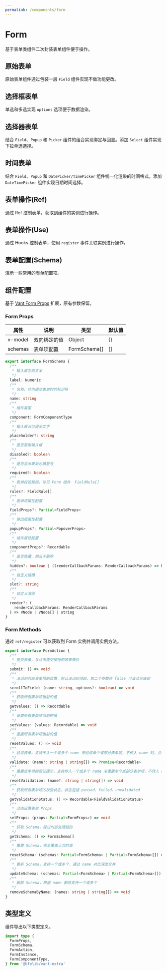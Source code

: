```yaml
---
permalink: /components/form
---
```


# Form

基于表单类组件二次封装表单组件便于操作。

## 原始表单

原始表单组件通过包装一层 `Field` 组件实现不做功能更改。

<demo src="./__demos__/basic.vue"></demo>

## 选择框表单

单选和多选实现 `options` 选项便于数据渲染。

<demo src="./__demos__/checker.vue"></demo>

## 选择器表单

结合 `Field`、`Popup` 和 `Picker` 组件的组合实现绑定与回显。添加 `Select` 组件实现下拉单选选择。

<demo src="./__demos__/picker.vue"></demo>

## 时间表单

结合 `Field`、`Popup` 和 `DatePicker/TimePicker` 组件统一化渲染的时间格式。添加 `DateTimePicker` 组件实现日期时间选择。

<demo src="./__demos__/datetime.vue"></demo>

## 表单操作(Ref)

通过 Ref 控制表单，获取到组件的实例进行操作。

<demo src="./__demos__/actions.vue"></demo>

## 表单操作(Use)

通过 Hooks 控制表单，使用 `register` 事件关联实例进行操作。

<demo src="./__demos__/actions-use.vue"></demo>

## 表单配置(Schema)

演示一些常用的表单配置项。

<demo src="./__demos__/schema.vue"></demo>

## 组件配置

基于 [Vant Form Props](https://vant-contrib.gitee.io/vant/v4/#/zh-CN/form#props) 扩展，原有参数保留。

### Form Props

| 属性    | 说明         | 类型         | 默认值 |
| ------- | ------------ | ------------ | ------ |
| v-model | 双向绑定的值 | Object       | {}     |
| schemas | 表单项配置   | FormSchema[] | []     |

```ts
export interface FormSchema {
  /**
   * 输入框左侧文本
   */
  label: Numeric
  /**
   * 名称，作为提交表单时的标识符
   */
  name: string
  /**
   * 组件类型
   */
  component: FormComponentType
  /**
   * 输入框占位提示文字
   */
  placeholder?: string
  /**
   * 是否禁用输入框
   */
  disabled?: boolean
  /**
   * 是否显示表单必填星号
   */
  required?: boolean
  /**
   * 表单校验规则，详见 Form 组件	FieldRule[]
   */
  rules?: FieldRule[]
  /**
   * 表单项属性配置
   */
  fieldProps?: Partial<FieldProps>
  /**
   * 弹出层属性配置
   */
  popupProps?: Partial<PopoverProps>
  /**
   * 组件属性配置
   */
  componentProps?: Recordable
  /**
   * 是否隐藏，相当于删除
   */
  hidden?: boolean | ((renderCallbackParams: RenderCallbackParams) => boolean)
  /**
   * 自定义插槽
   */
  slot?: string
  /**
   * 自定义渲染
   */
  render?: (
    renderCallbackParams: RenderCallbackParams
  ) => VNode | VNode[] | string
}
```

### Form Methods

通过 `ref/register` 可以获取到 Form 实例并调用实例方法。

```ts
export interface FormAction {
  /**
   * 提交表单，与点击提交按钮的效果等价
   */
  submit: () => void
  /**
   * 滚动到对应表单项的位置，默认滚动到顶部，第二个参数传 false 可滚动至底部
   */
  scrollToField: (name: string, options?: boolean) => void
  /**
   * 获取所有表单项当前的值
   */
  getValues: () => Recordable
  /**
   * 设置所有表单项当前的值
   */
  setValues: (values: Recordable) => void
  /**
   * 重置所有表单项当前的值
   */
  resetValues: () => void
  /**
   * 验证表单，支持传入一个或多个 name 来验证单个或部分表单项，不传入 name 时，会验证所有表单项
   */
  validate: (name?: string | string[]) => Promise<Recordable>
  /**
   * 重置表单项的验证提示，支持传入一个或多个 name 来重置单个或部分表单项，不传入 name 时，会重置所有表单项
   */
  resetValidation: (name?: string | string[]) => void
  /**
   * 获取所有表单项的校验状态，状态包括 passed、failed、unvalidated
   */
  getValidationStatus: () => Recordable<FieldValidationStatus>
  /**
   * 动态设置表单 Props
   */
  setProps: (props: Partial<FormProps>) => void
  /**
   * 获取 Schema，经过内部处理后的
   */
  getSchema: () => FormSchema[]
  /**
   * 重置 Schema，完全覆盖上次的值
   */
  resetSchema: (schemas: Partial<FormSchema> | Partial<FormSchema>[]) => void
  /**
   * 更新 Schema，支持一个或多个，通过 name 对比深度合并
   */
  updateSchema: (schemas: Partial<FormSchema> | Partial<FormSchema>[]) => void
  /**
   * 删除 Schema，根据 name 删除支持一个或多个
   */
  removeSchemaByName: (names: string | string[]) => void
}
```

## 类型定义

组件导出以下类型定义。

```ts
import type {
  FormProps,
  FormSchema,
  FormAction,
  FormInstance,
  FormComponentType,
} from '@bfelib/vant-extra'
```
